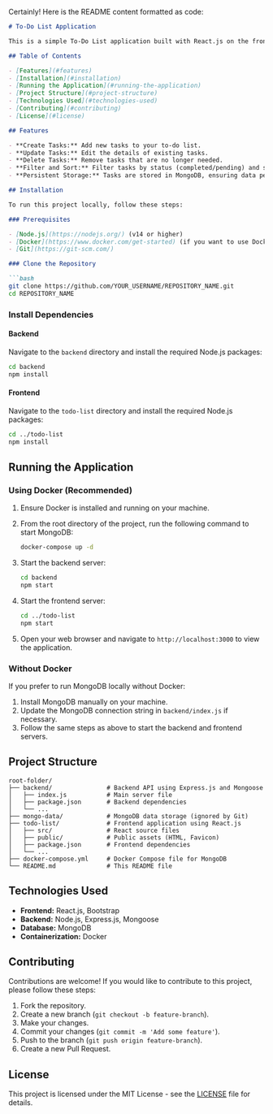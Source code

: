 Certainly! Here is the README content formatted as code:

```markdown
# To-Do List Application

This is a simple To-Do List application built with React.js on the frontend, Express.js on the backend, and MongoDB for data storage. The application allows users to create, update, delete, and filter tasks. This project is also Dockerized to easily set up and run MongoDB.

## Table of Contents

- [Features](#features)
- [Installation](#installation)
- [Running the Application](#running-the-application)
- [Project Structure](#project-structure)
- [Technologies Used](#technologies-used)
- [Contributing](#contributing)
- [License](#license)

## Features

- **Create Tasks:** Add new tasks to your to-do list.
- **Update Tasks:** Edit the details of existing tasks.
- **Delete Tasks:** Remove tasks that are no longer needed.
- **Filter and Sort:** Filter tasks by status (completed/pending) and sort them by date.
- **Persistent Storage:** Tasks are stored in MongoDB, ensuring data persists across sessions.

## Installation

To run this project locally, follow these steps:

### Prerequisites

- [Node.js](https://nodejs.org/) (v14 or higher)
- [Docker](https://www.docker.com/get-started) (if you want to use Docker for MongoDB)
- [Git](https://git-scm.com/)

### Clone the Repository

```bash
git clone https://github.com/YOUR_USERNAME/REPOSITORY_NAME.git
cd REPOSITORY_NAME
```

### Install Dependencies

#### Backend

Navigate to the `backend` directory and install the required Node.js packages:

```bash
cd backend
npm install
```

#### Frontend

Navigate to the `todo-list` directory and install the required Node.js packages:

```bash
cd ../todo-list
npm install
```

## Running the Application

### Using Docker (Recommended)

1. Ensure Docker is installed and running on your machine.
2. From the root directory of the project, run the following command to start MongoDB:

   ```bash
   docker-compose up -d
   ```

3. Start the backend server:

   ```bash
   cd backend
   npm start
   ```

4. Start the frontend server:

   ```bash
   cd ../todo-list
   npm start
   ```

5. Open your web browser and navigate to `http://localhost:3000` to view the application.

### Without Docker

If you prefer to run MongoDB locally without Docker:

1. Install MongoDB manually on your machine.
2. Update the MongoDB connection string in `backend/index.js` if necessary.
3. Follow the same steps as above to start the backend and frontend servers.

## Project Structure

```plaintext
root-folder/
├── backend/               # Backend API using Express.js and Mongoose
│   ├── index.js           # Main server file
│   ├── package.json       # Backend dependencies
│   └── ...
├── mongo-data/            # MongoDB data storage (ignored by Git)
├── todo-list/             # Frontend application using React.js
│   ├── src/               # React source files
│   ├── public/            # Public assets (HTML, Favicon)
│   ├── package.json       # Frontend dependencies
│   └── ...
├── docker-compose.yml     # Docker Compose file for MongoDB
└── README.md              # This README file
```

## Technologies Used

- **Frontend:** React.js, Bootstrap
- **Backend:** Node.js, Express.js, Mongoose
- **Database:** MongoDB
- **Containerization:** Docker

## Contributing

Contributions are welcome! If you would like to contribute to this project, please follow these steps:

1. Fork the repository.
2. Create a new branch (`git checkout -b feature-branch`).
3. Make your changes.
4. Commit your changes (`git commit -m 'Add some feature'`).
5. Push to the branch (`git push origin feature-branch`).
6. Create a new Pull Request.

## License

This project is licensed under the MIT License - see the [LICENSE](LICENSE) file for details.
```
